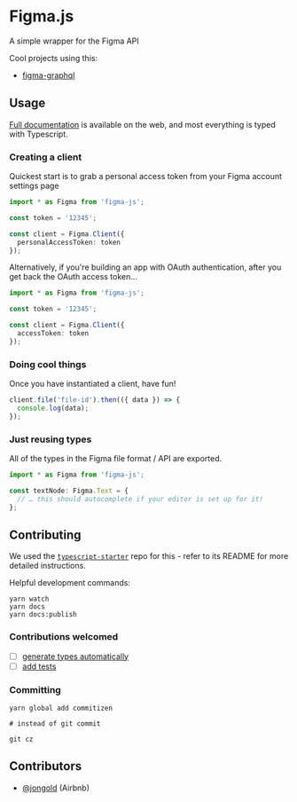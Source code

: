 # Figma.js

A simple wrapper for the Figma API

Cool projects using this:
- [figma-graphql](https://github.com/braposo/figma-graphql)

## Usage

[Full documentation](http://jongold.github.io/figma-js) is available on the web, and most everything is typed with Typescript.

### Creating a client

Quickest start is to grab a personal access token from your Figma account settings page

```typescript
import * as Figma from 'figma-js';

const token = '12345';

const client = Figma.Client({
  personalAccessToken: token
});
```

Alternatively, if you're building an app with OAuth authentication, after you get back the OAuth access token…

```typescript
import * as Figma from 'figma-js';

const token = '12345';

const client = Figma.Client({
  accessToken: token
});
```

### Doing cool things

Once you have instantiated a client, have fun!

```typescript
client.file('file-id').then(({ data }) => {
  console.log(data);
});
```

### Just reusing types

All of the types in the Figma file format / API are exported.

```typescript
import * as Figma from 'figma-js';

const textNode: Figma.Text = {
  // … this should autocomplete if your editor is set up for it!
};
```

## Contributing

We used the [`typescript-starter`](https://github.com/bitjson/typescript-starter) repo for this - refer to its README for more detailed instructions.

Helpful development commands:

```
yarn watch
yarn docs
yarn docs:publish
```

### Contributions welcomed

* [ ] [generate types automatically](https://github.com/jongold/figma-js/issues/1)
* [ ] [add tests](https://github.com/jongold/figma-js/issues/2)

### Committing

```
yarn global add commitizen

# instead of git commit

git cz
```

## Contributors

* [@jongold](https://github.com/jongold/) (Airbnb)
